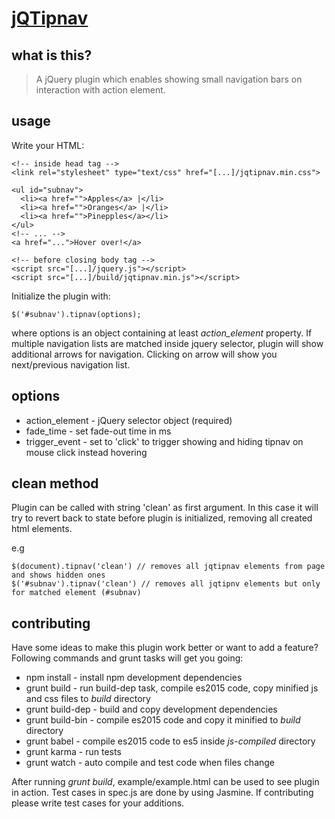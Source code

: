 # [jQTipnav](http://tvrtkom.github.io/jQTipnav)

## what is this?

> A jQuery plugin which enables showing small navigation bars on interaction with action element.

## usage

Write your HTML:

    <!-- inside head tag -->
    <link rel="stylesheet" type="text/css" href="[...]/jqtipnav.min.css">
    
    <ul id="subnav">
      <li><a href="">Apples</a> |</li>
      <li><a href="">Oranges</a> |</li>
      <li><a href="">Pinepples</a></li>
    </ul>
    <!-- ... -->
    <a href="...">Hover over!</a>
    
    <!-- before closing body tag -->
    <script src="[...]/jquery.js"></script>
    <script src="[...]/build/jqtipnav.min.js"></script>

Initialize the plugin with:

    $('#subnav').tipnav(options);

where options is an object containing at least *action_element* property.
If multiple navigation lists are matched inside jquery selector, plugin will show additional arrows for navigation.
Clicking on arrow will show you next/previous navigation list.

## options

* action_element - jQuery selector object (required)
* fade_time - set fade-out time in ms
* trigger_event - set to 'click' to trigger showing and hiding tipnav on mouse click instead hovering

## clean method

Plugin can be called with string 'clean' as first argument. In this case it will try to revert back to state before plugin is initialized,
removing all created html elements.

e.g

    $(document).tipnav('clean') // removes all jqtipnav elements from page and shows hidden ones
    $('#subnav').tipnav('clean') // removes all jqtipnv elements but only for matched element (#subnav)

## contributing

Have some ideas to make this plugin work better or want to add a feature? Following commands and grunt tasks will get you going:

* npm install - install npm development dependencies
* grunt build - run build-dep task, compile es2015 code, copy minified js and css files to *build* directory
* grunt build-dep - build and copy development dependencies
* grunt build-bin - compile es2015 code and copy it minified to *build* directory
* grunt babel - compile es2015 code to es5 inside *js-compiled* directory
* grunt karma - run tests
* grunt watch - auto compile and test code when files change

After running *grunt build*, example/example.html can be used to see plugin in action.
Test cases in spec.js are done by using Jasmine. If contributing please write test cases for your additions.
